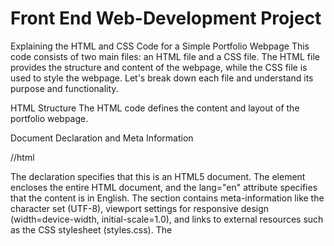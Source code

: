 # Front End Web-Development Project

Explaining the HTML and CSS Code for a Simple Portfolio Webpage
This code consists of two main files: an HTML file and a CSS file. The HTML file provides the structure and content of the webpage, while the CSS file is used to style the webpage. Let's break down each file and understand its purpose and functionality.

HTML Structure
The HTML code defines the content and layout of the portfolio webpage.

Document Declaration and Meta Information

//html
<!DOCTYPE html>
<html lang="en">
<head>
    <meta charset="UTF-8">
    <meta name="viewport" content="width=device-width, initial-scale=1.0">
    <link rel="stylesheet" href="styles.css">
    <title>your portfolio</title>
</head>
The <!DOCTYPE html> declaration specifies that this is an HTML5 document.
The <html> element encloses the entire HTML document, and the lang="en" attribute specifies that the content is in English.
The <head> section contains meta-information like the character set (UTF-8), viewport settings for responsive design (width=device-width, initial-scale=1.0), and links to external resources such as the CSS stylesheet (styles.css).
The <title> tag defines the name of the webpage displayed in the browser tab.
Body of the Document

html

<body>
    <header>
        <h1>Gaurish Bangera</h1>
    </header>
    <main>
        <section class="profile">
            <div class="photo">
                <img src="your-photo.jpg" alt="Your Photo">
            </div>
            <div class="bio">
                <h2>About myself</h2>
                <p></p>
            </div>
        </section>
    </main>
    <footer>
        <p>&copy; 2023 Gaurish Bangera All rights are reserved</p>
    </footer>
</body>
<pre>The <body> element contains the visible content of the webpage.

Inside the <body>, there are three main sections: header, main, and footer.

Header: The <header> section contains the name of the individual (<h1>Gaurish Bangera</h1>), which serves as the webpage’s title.
Main: The <main> section is where the primary content of the portfolio resides. It contains:
A profile section with two sub-elements:
Photo: A <div> containing an <img> tag to display a profile picture (the src="your-photo.jpg" is a placeholder for the actual photo file).
Bio: A <div> with an <h2> for the heading "About me" and a <p> tag where the user can describe themselves.
Footer: The <footer> section provides a copyright notice (&copy; 2023 Gaurish Bangera).
CSS Styling
The styles.css file is used to style the HTML elements defined above. It ensures that the portfolio page is visually appealing and responsive.

Global Styling

css

body, h1, h2, p {
    margin: 0;
    padding: 0;
}
This code removes default margins and padding for the body, h1, h2, and p elements, ensuring that the layout starts from a clean slate.
Body Styling

css

body {
    font-family: Arial, Helvetica, sans-serif;
    line-height: 1.6;
}
The body of the page is styled with a sans-serif font family (Arial, Helvetica, sans-serif), making the text more modern and easy to read.
The line-height is set to 1.6 to improve the readability of the text by giving it more space between lines.
Header Styling

css

header {
    background-color: #333;
    color: #fff;
    text-align: center;
    padding: 1rem;
}
The header element has a dark background color (#333) with white text (#fff), giving it a high contrast and clean look.
The text is centered (text-align: center), and padding: 1rem ensures some space around the content inside the header.
Main Section Styling

css

main {
    padding: 2rem;
}
The main section is given 2rem of padding to ensure that the content does not touch the edges of the screen and has adequate space around it.
Profile Section Layout

css

.profile {
    display: flex;
    align-items: center;
}
The .profile class uses display: flex to create a flexible layout, where the photo and bio are aligned horizontally.
align-items: center ensures that both the image and bio text are vertically centered.
Photo Styling

css

.photo {
    flex: 1;
    padding: 0 2rem;
}
.photo img {
    max-width: 100%;
    height: auto;
    border-radius: 50%;
    box-shadow: 0 0 10px rgba(0, 0, 0, 0.2);
}
The .photo class ensures that the image takes up a flexible portion of the layout (flex: 1).
The image itself is styled to have a circular shape (border-radius: 50%) with a subtle shadow (box-shadow: 0 0 10px rgba(0, 0, 0, 0.2)) to make it visually stand out.
Bio Section Styling

css

.bio {
    flex: 2;
}
The .bio class takes up more space than the photo (flex: 2), allowing more room for the text content.
Footer Styling

css

footer {
    text-align: center;
    padding: 1rem 0;
    background-color: #333;
    color: #fff;
}
The footer is styled similarly to the header, with a dark background (#333) and white text (#fff), creating visual consistency across the webpage.
The text-align: center and padding: 1rem 0 ensure that the footer content is centered and has some space around it.
Media Query for Responsiveness
css

@media screen and (max-width: 768px) {
    
}</pre>
<pre>This is a media query, which allows the website to adjust its layout based on the screen size.
The max-width: 768px condition targets devices with screen widths of 768px or less, such as tablets or smartphones.
Although the body of the media query is empty in this code, it can be used to add styles that improve the layout and user experience on smaller screens (e.g., adjusting font size, rearranging elements).
Conclusion
This simple portfolio webpage consists of a clean, responsive layout using HTML and CSS. The structure is basic but effective for displaying a personal portfolio, with clear sections for the header, profile image, bio, and footer. The use of flexbox allows for an adaptable and organized layout, and the CSS ensures that the design looks great on all devices with the help of a media query.

This layout can serve as a foundation for more advanced features and styling as the portfolio evolves, such as adding links, projects, or contact information.</pre>
